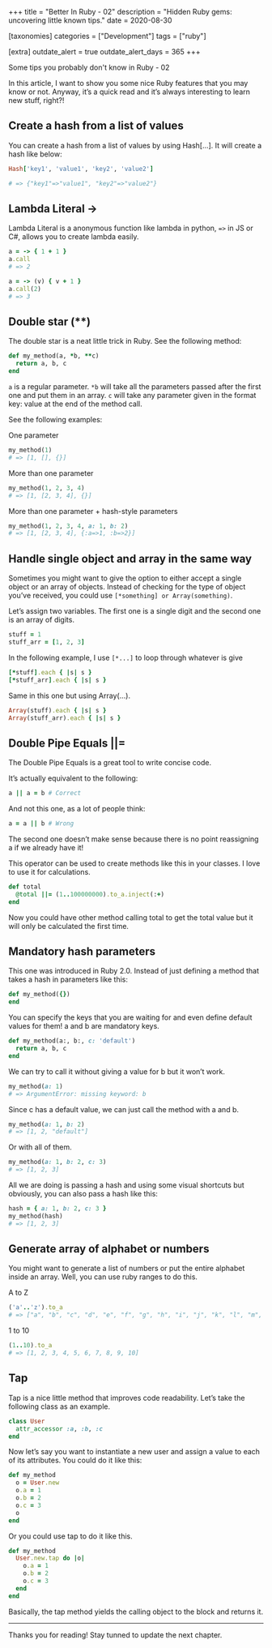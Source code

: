 +++
title = "Better In Ruby - 02"
description = "Hidden Ruby gems: uncovering little known tips."
date = 2020-08-30

[taxonomies]
categories = ["Development"]
tags = ["ruby"]

[extra]
outdate_alert = true
outdate_alert_days = 365
+++

Some tips you probably don't know in Ruby - 02


In this article, I want to show you some nice Ruby features that you may know or not. Anyway, it’s a quick read and it’s always interesting to learn new stuff, right?!

## Create a hash from a list of values
<a style="padding:0px, margin:0px" name="assigning-rest-array" ></a>

You can create a hash from a list of values by using Hash[...]. It will create a hash like below:

```ruby
Hash['key1', 'value1', 'key2', 'value2']

# => {"key1"=>"value1", "key2"=>"value2"}
```

## Lambda Literal ->
<a style="padding:0px, margin:0px" name="word-array"></a>

Lambda Literal is a anonymous function like lambda in python, `=>` in JS or C#, allows you to create lambda easily.

```ruby
a = -> { 1 + 1 }
a.call
# => 2

a = -> (v) { v + 1 }
a.call(2)
# => 3
```

## Double star (**)
<a style="padding:0px, margin:0px" name="concate-array"></a>

The double star is a neat little trick in Ruby. See the following method:
```ruby
def my_method(a, *b, **c)
  return a, b, c
end
```

`a` is a regular parameter. `*b` will take all the parameters passed after the first one and put them in an array. `c` will take any parameter given in the format key: value at the end of the method call.

See the following examples:

One parameter
```ruby
my_method(1)
# => [1, [], {}]
```

More than one parameter
```ruby
my_method(1, 2, 3, 4)
# => [1, [2, 3, 4], {}]
```
More than one parameter + hash-style parameters
```ruby
my_method(1, 2, 3, 4, a: 1, b: 2)
# => [1, [2, 3, 4], {:a=>1, :b=>2}]
```
## Handle single object and array in the same way
<a style="padding:0px, margin:0px" name="format-decimal"></a>

Sometimes you might want to give the option to either accept a single object or an array of objects. Instead of checking for the type of object you’ve received, you could use `[*something] or Array(something)`.

Let’s assign two variables. The first one is a single digit and the second one is an array of digits.

```ruby
stuff = 1
stuff_arr = [1, 2, 3]
```
In the following example, I use `[*...]` to loop through whatever is give

```ruby
[*stuff].each { |s| s }
[*stuff_arr].each { |s| s }
```
Same in this one but using Array(...).
```ruby
Array(stuff).each { |s| s }
Array(stuff_arr).each { |s| s }
```

## Double Pipe Equals ||=
<a style="padding:0px, margin:0px" name="remove-folder"></a>

The Double Pipe Equals is a great tool to write concise code.

It’s actually equivalent to the following:

```ruby
a || a = b # Correct
```

And not this one, as a lot of people think:
```ruby
a = a || b # Wrong
```

The second one doesn’t make sense because there is no point reassigning a if we already have it!

This operator can be used to create methods like this in your classes. I love to use it for calculations.

```ruby
def total
  @total ||= (1..100000000).to_a.inject(:+)
end
```

Now you could have other method calling total to get the total value but it will only be calculated the first time.

## Mandatory hash parameters
<a style="padding:0px, margin:0px" name="massive-assignment"></a>

This one was introduced in Ruby 2.0. Instead of just defining a method that takes a hash in parameters like this:

```ruby
def my_method({})
end
```
You can specify the keys that you are waiting for and even define default values for them! a and b are mandatory keys.

```ruby
def my_method(a:, b:, c: 'default')
  return a, b, c
end
```
We can try to call it without giving a value for b but it won’t work.

```ruby
my_method(a: 1)
# => ArgumentError: missing keyword: b
```

Since c has a default value, we can just call the method with a and b.

```ruby
my_method(a: 1, b: 2)
# => [1, 2, "default"]
```

Or with all of them.

```ruby
my_method(a: 1, b: 2, c: 3)
# => [1, 2, 3]
```

All we are doing is passing a hash and using some visual shortcuts but obviously, you can also pass a hash like this:

```ruby
hash = { a: 1, b: 2, c: 3 }
my_method(hash)
# => [1, 2, 3]
```

## Generate array of alphabet or numbers
<a style="padding:0px, margin:0px" name="deep-copy"></a>

You might want to generate a list of numbers or put the entire alphabet inside an array. Well, you can use ruby ranges to do this.

A to Z

```ruby
('a'..'z').to_a
# => ["a", "b", "c", "d", "e", "f", "g", "h", "i", "j", "k", "l", "m", "n", "o", "p", "q", "r", "s", "t", "u", "v", "w", "x", "y", "z"]
```

1 to 10

```ruby
(1..10).to_a
# => [1, 2, 3, 4, 5, 6, 7, 8, 9, 10]
```

## Tap
<a style="padding:0px, margin:0px" name="random-array"></a>

Tap is a nice little method that improves code readability. Let’s take the following class as an example.

```ruby
class User
  attr_accessor :a, :b, :c
end
```
Now let’s say you want to instantiate a new user and assign a value to each of its attributes. You could do it like this:

```ruby
def my_method
  o = User.new
  o.a = 1
  o.b = 2
  o.c = 3
  o
end

```
Or you could use tap to do it like this.

```ruby
def my_method
  User.new.tap do |o|
    o.a = 1
    o.b = 2
    o.c = 3
  end
end

```

Basically, the tap method yields the calling object to the block and returns it.

---
Thanks you for reading! Stay tunned to update the next chapter.
